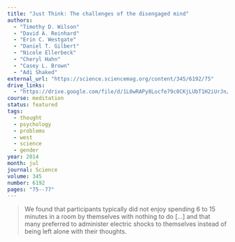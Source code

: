 ```yaml
---
title: "Just Think: The challenges of the disengaged mind"
authors:
  - "Timothy D. Wilson"
  - "David A. Reinhard"
  - "Erin C. Westgate"
  - "Daniel T. Gilbert"
  - "Nicole Ellerbeck"
  - "Cheryl Hahn"
  - "Casey L. Brown"
  - "Adi Shaked"
external_url: "https://science.sciencemag.org/content/345/6192/75"
drive_links:
  - "https://drive.google.com/file/d/1L0wRAPy8Locfe79c0CKjLUbT1H2iUrJn/view?usp=drivesdk"
course: meditation
status: featured
tags:
  - thought
  - psychology
  - problems
  - west
  - science
  - gender
year: 2014
month: jul
journal: Science
volume: 345
number: 6192
pages: "75--77"
---
```


> We found that participants typically did not enjoy spending 6 to 15 minutes in a room by themselves with nothing to do [...] and that many preferred to administer electric shocks to themselves instead of being left alone with their thoughts.

